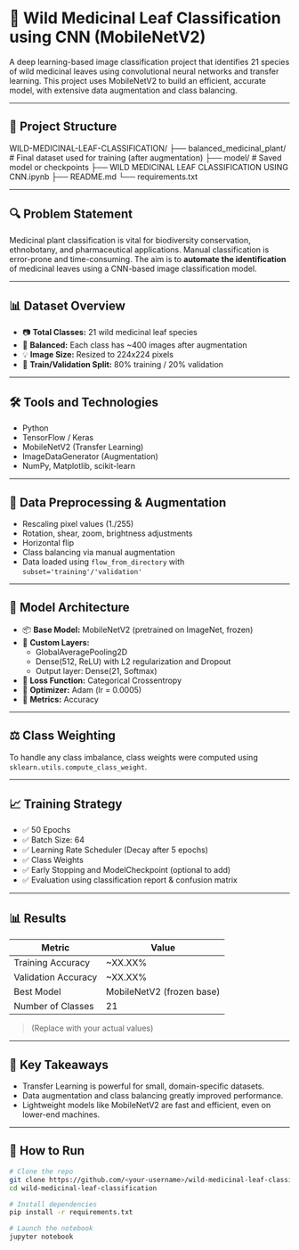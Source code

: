 # 🌿 Wild Medicinal Leaf Classification using CNN (MobileNetV2)

A deep learning-based image classification project that identifies 21 species of wild medicinal leaves using convolutional neural networks and transfer learning. This project uses MobileNetV2 to build an efficient, accurate model, with extensive data augmentation and class balancing.

---

## 📁 Project Structure

WILD-MEDICINAL-LEAF-CLASSIFICATION/
├── balanced_medicinal_plant/ # Final dataset used for training (after augmentation)
├── model/ # Saved model or checkpoints
├── WILD MEDICINAL LEAF CLASSIFICATION USING CNN.ipynb
├── README.md
└── requirements.txt

---

## 🔍 Problem Statement

Medicinal plant classification is vital for biodiversity conservation, ethnobotany, and pharmaceutical applications. Manual classification is error-prone and time-consuming. The aim is to **automate the identification** of medicinal leaves using a CNN-based image classification model.

---

## 📊 Dataset Overview

- 📷 **Total Classes:** 21 wild medicinal leaf species
- 🧠 **Balanced:** Each class has ~400 images after augmentation
- 💡 **Image Size:** Resized to 224x224 pixels
- 📂 **Train/Validation Split:** 80% training / 20% validation

---

## 🛠️ Tools and Technologies

- Python
- TensorFlow / Keras
- MobileNetV2 (Transfer Learning)
- ImageDataGenerator (Augmentation)
- NumPy, Matplotlib, scikit-learn

---

## 🔄 Data Preprocessing & Augmentation

- Rescaling pixel values (1./255)
- Rotation, shear, zoom, brightness adjustments
- Horizontal flip
- Class balancing via manual augmentation
- Data loaded using `flow_from_directory` with `subset='training'/'validation'`

---

## 🧠 Model Architecture

- 📦 **Base Model:** MobileNetV2 (pretrained on ImageNet, frozen)
- 📐 **Custom Layers:**
  - GlobalAveragePooling2D
  - Dense(512, ReLU) with L2 regularization and Dropout
  - Output layer: Dense(21, Softmax)
- 🔧 **Loss Function:** Categorical Crossentropy
- 🎯 **Optimizer:** Adam (lr = 0.0005)
- 🧮 **Metrics:** Accuracy

---

## ⚖️ Class Weighting

To handle any class imbalance, class weights were computed using `sklearn.utils.compute_class_weight`.

---

## 📈 Training Strategy

- ✅ 50 Epochs
- ✅ Batch Size: 64
- ✅ Learning Rate Scheduler (Decay after 5 epochs)
- ✅ Class Weights
- ✅ Early Stopping and ModelCheckpoint (optional to add)
- ✅ Evaluation using classification report & confusion matrix

---

## 📊 Results

| Metric           | Value            |
|------------------|------------------|
| Training Accuracy | ~XX.XX% |
| Validation Accuracy | ~XX.XX% |
| Best Model | MobileNetV2 (frozen base) |
| Number of Classes | 21 |
> (Replace with your actual values)

---

## 📌 Key Takeaways

- Transfer Learning is powerful for small, domain-specific datasets.
- Data augmentation and class balancing greatly improved performance.
- Lightweight models like MobileNetV2 are fast and efficient, even on lower-end machines.

---

## 📂 How to Run

```bash
# Clone the repo
git clone https://github.com/<your-username>/wild-medicinal-leaf-classification.git
cd wild-medicinal-leaf-classification

# Install dependencies
pip install -r requirements.txt

# Launch the notebook
jupyter notebook
